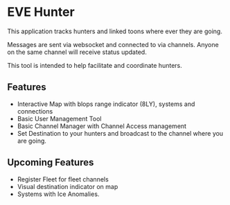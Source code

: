 # EVE Hunter

This application tracks hunters and linked toons where ever they are going.

Messages are sent via websocket and connected to via channels. Anyone on the same channel will receive status updated.

This tool is intended to help facilitate and coordinate hunters.

## Features
- Interactive Map with blops range indicator (8LY), systems and connections
- Basic User Management Tool
- Basic Channel Manager with Channel Access management
- Set Destination to your hunters and broadcast to the channel where you are going.

## Upcoming Features
- Register Fleet for fleet channels
- Visual destination indicator on map
- Systems with Ice Anomalies.
